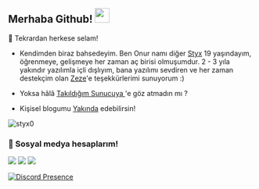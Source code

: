 
## Merhaba Github! <img src="https://raw.githubusercontent.com/iampavangandhi/iampavangandhi/master/gifs/Hi.gif" width="30px">


🎉 Tekrardan herkese selam!

- Kendimden biraz bahsedeyim. Ben Onur namı diğer [Styx](https://github.com/styx0) 19 yaşındayım, öğrenmeye, gelişmeye her zaman aç birisi olmuşumdur. 
2 - 3 yıla yakındır yazılımla içli dışlıyım, bana yazılımı sevdiren ve her zaman destekçim olan [Zeze](https://github.com/Zezejs)'e teşekkürlerimi sunuyorum :)
- Yoksa hâlâ [Takıldığım Sunucuya ](https://discord.com/invite/1937)'e göz atmadın mı ?

- Kişisel blogumu [Yakında](yakında) edebilirsin!

<img src="https://komarev.com/ghpvc/?username=styx0&label=Ziyaretçi%20Sayısı&color=552b75" alt="styx0" />

<h3>🌟 Sosyal medya hesaplarım!</h3>
<p align="left">
     <a href="https://instagram.com/styxcmm" target"blank_"><img src="https://img.shields.io/badge/INSTAGRAM%20-DC3175.svg?&style=for-the-badge&logo=instagram&logoColor=white"></a>
       <a href=https://www.twitch.tv/styxcm" target"blank_"><img src="https://img.shields.io/badge/Twitch-9146FF?style=for-the-badge&logo=twitch&logoColor=white"></a>
 <a href="https://open.spotify.com/user/kax6xkwljx2t69fdjsw1ycxpg?si=f5c323b2d7684593" target"blank_"><img src="https://img.shields.io/badge/Spotify%20-1ed760.svg?&style=for-the-badge&logo=spotify&logoColor=white"></a>

[![Discord Presence](https://lanyard-profile-readme.vercel.app/api/751596850389450802)](https://discord.com/users/751596850389450802)
 

</p>
